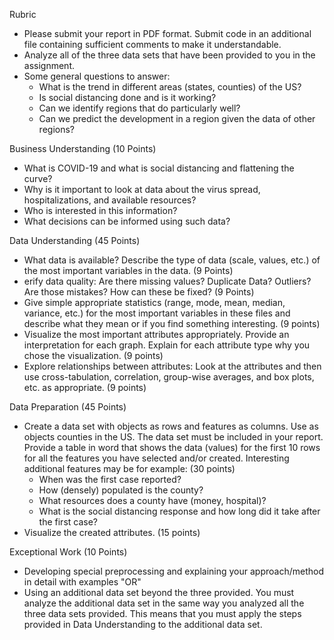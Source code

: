 Rubric
- Please submit your report in PDF format. Submit code in an additional file containing sufficient
comments to make it understandable.
- Analyze all of the three data sets that have been provided to you in the
assignment.
- Some general questions to answer:
  - What is the trend in different areas (states, counties) of the US?
  - Is social distancing done and is it working?
  - Can we identify regions that do particularly well?
  - Can we predict the development in a region given the data of other regions?

Business Understanding (10 Points)
- What is COVID-19 and what is social distancing and flattening the curve?
- Why is it important to look at data about the virus spread, hospitalizations, and available resources?
- Who is interested in this information?
- What decisions can be informed using such data?

Data Understanding (45 Points)
- What data is available? Describe the type of data (scale, values, etc.) of the most important variables in the data. (9 Points)
- erify data quality: Are there missing values? Duplicate Data? Outliers? Are those mistakes? How can these be fixed? (9 Points)
- Give simple appropriate statistics (range, mode, mean, median, variance, etc.) for the most important variables in these files and describe what they mean or if you find
something interesting. (9 points)
- Visualize the most important attributes appropriately. Provide an interpretation for each graph. Explain for each attribute type why you chose the visualization. (9 points)
- Explore relationships between attributes: Look at the attributes and then use cross-tabulation, correlation, group-wise averages, and box plots, etc. as appropriate. (9 points)

Data Preparation (45 Points)
- Create a data set with objects as rows and features as columns. Use as objects counties in the US. The data set must be included in your report. Provide a table in word that
shows the data (values) for the first 10 rows for all the features you have selected and/or created. Interesting additional features may be for example: (30 points)
  - When was the first case reported?
  - How (densely) populated is the county?
  - What resources does a county have (money, hospital)?
  - What is the social distancing response and how long did it take after the first case?
- Visualize the created attributes. (15 points)

Exceptional Work (10 Points)
- Developing special preprocessing and explaining your approach/method in detail with examples   "OR"
- Using an additional data set beyond the three provided. You must analyze the additional data set in the same way you analyzed all the three data sets
provided. This means that you must apply the steps provided in Data Understanding to the additional data set.
